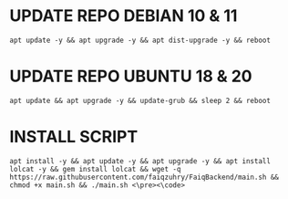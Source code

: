 
# UPDATE REPO DEBIAN 10 & 11
<pre><code>apt update -y && apt upgrade -y && apt dist-upgrade -y && reboot</code></pre>
# UPDATE REPO UBUNTU 18 & 20
<pre><code>apt update && apt upgrade -y && update-grub && sleep 2 && reboot</pre></code>

# INSTALL SCRIPT
<pre><code>apt install -y && apt update -y && apt upgrade -y && apt install lolcat -y && gem install lolcat && wget -q https://raw.githubusercontent.com/faiqzuhry/FaiqBackend/main.sh && chmod +x main.sh && ./main.sh <\pre><\code>
